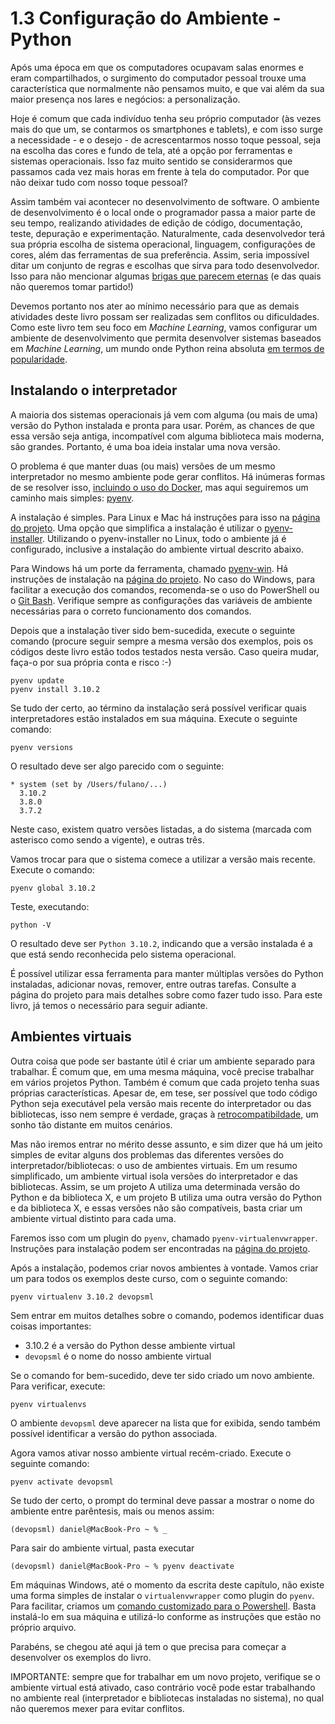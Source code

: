 # 1.3 Configuração do Ambiente - Python

Após uma época em que os computadores ocupavam salas enormes e eram compartilhados, o surgimento do computador pessoal trouxe uma característica que normalmente não pensamos muito, e que vai além da sua maior presença nos lares e negócios: a personalização.

Hoje é comum que cada indivíduo tenha seu próprio computador (às vezes mais do que um, se contarmos os smartphones e tablets), e com isso surge a necessidade - e o desejo - de acrescentarmos nosso toque pessoal, seja na escolha das cores e fundo de tela, até a opção por ferramentas e sistemas operacionais. Isso faz muito sentido se considerarmos que passamos cada vez mais horas em frente à tela do computador. Por que não deixar tudo com nosso toque pessoal?

Assim também vai acontecer no desenvolvimento de software. O ambiente de desenvolvimento é o local onde o programador passa a maior parte de seu tempo, realizando atividades de edição de código, documentação, teste, depuração e experimentação. Naturalmente, cada desenvolvedor terá sua própria escolha de sistema operacional, linguagem, configurações de cores, além das ferramentas de sua preferência. Assim, seria impossível ditar um conjunto de regras e escolhas que sirva para todo desenvolvedor. Isso para não mencionar algumas [brigas que parecem eternas](https://en.wikipedia.org/wiki/Editor\_war) (e das quais não queremos tomar partido!)

Devemos portanto nos ater ao mínimo necessário para que as demais atividades deste livro possam ser realizadas sem conflitos ou dificuldades. Como este livro tem seu foco em _Machine Learning_, vamos configurar um ambiente de desenvolvimento que permita desenvolver sistemas baseados em _Machine Learning_, um mundo onde Python reina absoluta [em termos de popularidade](https://towardsdatascience.com/what-is-the-best-programming-language-for-machine-learning-a745c156d6b7).

## Instalando o interpretador

A maioria dos sistemas operacionais já vem com alguma (ou mais de uma) versão do Python instalada e pronta para usar. Porém, as chances de que essa versão seja antiga, incompatível com alguma biblioteca mais moderna, são grandes. Portanto, é uma boa ideia instalar uma nova versão.

O problema é que manter duas (ou mais) versões de um mesmo interpretador no mesmo ambiente pode gerar conflitos. Há inúmeras formas de se resolver isso, [incluindo o uso do Docker](https://docs.docker.com/desktop/dev-environments/), mas aqui seguiremos um caminho mais simples: [pyenv](https://github.com/pyenv/pyenv).

A instalação é simples. Para Linux e Mac há instruções para isso na [página do projeto](https://github.com/pyenv/pyenv). Uma opção que simplifica a instalação é utilizar o [pyenv-installer](https://github.com/pyenv/pyenv-installer). Utilizando o pyenv-installer no Linux, todo o ambiente já é configurado, inclusive a instalação do ambiente virtual descrito abaixo.

Para Windows há um porte da ferramenta, chamado [pyenv-win](https://github.com/pyenv-win/pyenv-win). Há instruções de instalação na [página do projeto](https://github.com/pyenv-win/pyenv-win). No caso do Windows, para facilitar a execução dos comandos, recomenda-se o uso do PowerShell ou o [Git Bash](https://git-scm.com/downloads). Verifique sempre as configurações das variáveis de ambiente necessárias para o correto funcionamento dos comandos.

Depois que a instalação tiver sido bem-sucedida, execute o seguinte comando (procure seguir sempre a mesma versão dos exemplos, pois os códigos deste livro estão todos testados nesta versão. Caso queira mudar, faça-o por sua própria conta e risco :-)

```
pyenv update
pyenv install 3.10.2
```

Se tudo der certo, ao término da instalação será possível verificar quais interpretadores estão instalados em sua máquina. Execute o seguinte comando:

```
pyenv versions
```

O resultado deve ser algo parecido com o seguinte:

```
* system (set by /Users/fulano/...)
  3.10.2
  3.8.0
  3.7.2
```

Neste caso, existem quatro versões listadas, a do sistema (marcada com asterisco como sendo a vigente), e outras três.

Vamos trocar para que o sistema comece a utilizar a versão mais recente. Execute o comando:

```
pyenv global 3.10.2
```

Teste, executando:

```
python -V
```

O resultado deve ser `Python 3.10.2`, indicando que a versão instalada é a que está sendo reconhecida pelo sistema operacional.

É possível utilizar essa ferramenta para manter múltiplas versões do Python instaladas, adicionar novas, remover, entre outras tarefas. Consulte a página do projeto para mais detalhes sobre como fazer tudo isso. Para este livro, já temos o necessário para seguir adiante.

## Ambientes virtuais

Outra coisa que pode ser bastante útil é criar um ambiente separado para trabalhar. É comum que, em uma mesma máquina, você precise trabalhar em vários projetos Python. Também é comum que cada projeto tenha suas próprias características. Apesar de, em tese, ser possível que todo código Python seja executável pela versão mais recente do interpretador ou das bibliotecas, isso nem sempre é verdade, graças à [retrocompatibildade](https://en.wikipedia.org/wiki/Backward\_compatibility), um sonho tão distante em muitos cenários.

Mas não iremos entrar no mérito desse assunto, e sim dizer que há um jeito simples de evitar alguns dos problemas das diferentes versões do interpretador/bibliotecas: o uso de ambientes virtuais. Em um resumo simplificado, um ambiente virtual isola versões do interpretador e das bibliotecas. Assim, se um projeto A utiliza uma determinada versão do Python e da biblioteca X, e um projeto B utiliza uma outra versão do Python e da biblioteca X, e essas versões não são compatíveis, basta criar um ambiente virtual distinto para cada uma.

Faremos isso com um plugin do `pyenv`, chamado `pyenv-virtualenvwrapper`. Instruções para instalação podem ser encontradas na [página do projeto](https://github.com/pyenv/pyenv-virtualenvwrapper).

Após a instalação, podemos criar novos ambientes à vontade. Vamos criar um para todos os exemplos deste curso, com o seguinte comando:

```
pyenv virtualenv 3.10.2 devopsml
```

Sem entrar em muitos detalhes sobre o comando, podemos identificar duas coisas importantes:

* 3.10.2 é a versão do Python desse ambiente virtual
* `devopsml` é o nome do nosso ambiente virtual

Se o comando for bem-sucedido, deve ter sido criado um novo ambiente. Para verificar, execute:

```
pyenv virtualenvs
```

O ambiente `devopsml` deve aparecer na lista que for exibida, sendo também possível identificar a versão do python associada.

Agora vamos ativar nosso ambiente virtual recém-criado. Execute o seguinte comando:

```
pyenv activate devopsml
```

Se tudo der certo, o prompt do terminal deve passar a mostrar o nome do ambiente entre parêntesis, mais ou menos assim:

```
(devopsml) daniel@MacBook-Pro ~ % _
```

Para sair do ambiente virtual, pasta executar

```
(devopsml) daniel@MacBook-Pro ~ % pyenv deactivate
```

Em máquinas Windows, até o momento da escrita deste capítulo, não existe uma forma simples de instalar o `virtualenvwrapper` como plugin do `pyenv`. Para facilitar, criamos um [comando customizado para o Powershell](../exemplos/python-env/New-Python-Project.psm1). Basta instalá-lo em sua máquina e utilizá-lo conforme as instruções que estão no próprio arquivo.

Parabéns, se chegou até aqui já tem o que precisa para começar a desenvolver os exemplos do livro.

IMPORTANTE: sempre que for trabalhar em um novo projeto, verifique se o ambiente virtual está ativado, caso contrário você pode estar trabalhando no ambiente real (interpretador e bibliotecas instaladas no sistema), no qual não queremos mexer para evitar conflitos.
